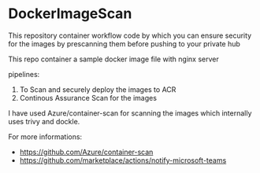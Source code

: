 # DockerImageScan
This repository container workflow code by which you can ensure security for the images by prescanning them before pushing to your private hub

This repo container a sample docker image file with nginx server 

pipelines:
1. To Scan and securely deploy the images to ACR
2. Continous Assurance Scan for the images

I have used Azure/container-scan for scanning the images which internally uses trivy and dockle.

For more informations: 
- https://github.com/Azure/container-scan
- https://github.com/marketplace/actions/notify-microsoft-teams
